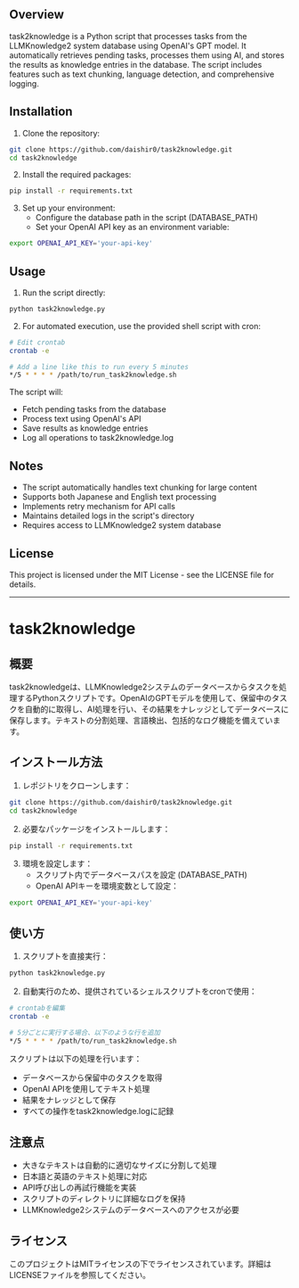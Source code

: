 ## Overview
task2knowledge is a Python script that processes tasks from the LLMKnowledge2 system database using OpenAI's GPT model. It automatically retrieves pending tasks, processes them using AI, and stores the results as knowledge entries in the database. The script includes features such as text chunking, language detection, and comprehensive logging.

## Installation
1. Clone the repository:
```bash
git clone https://github.com/daishir0/task2knowledge.git
cd task2knowledge
```

2. Install the required packages:
```bash
pip install -r requirements.txt
```

3. Set up your environment:
   - Configure the database path in the script (DATABASE_PATH)
   - Set your OpenAI API key as an environment variable:
```bash
export OPENAI_API_KEY='your-api-key'
```

## Usage
1. Run the script directly:
```bash
python task2knowledge.py
```

2. For automated execution, use the provided shell script with cron:
```bash
# Edit crontab
crontab -e

# Add a line like this to run every 5 minutes
*/5 * * * * /path/to/run_task2knowledge.sh
```

The script will:
- Fetch pending tasks from the database
- Process text using OpenAI's API
- Save results as knowledge entries
- Log all operations to task2knowledge.log

## Notes
- The script automatically handles text chunking for large content
- Supports both Japanese and English text processing
- Implements retry mechanism for API calls
- Maintains detailed logs in the script's directory
- Requires access to LLMKnowledge2 system database

## License
This project is licensed under the MIT License - see the LICENSE file for details.

---

# task2knowledge

## 概要
task2knowledgeは、LLMKnowledge2システムのデータベースからタスクを処理するPythonスクリプトです。OpenAIのGPTモデルを使用して、保留中のタスクを自動的に取得し、AI処理を行い、その結果をナレッジとしてデータベースに保存します。テキストの分割処理、言語検出、包括的なログ機能を備えています。

## インストール方法
1. レポジトリをクローンします：
```bash
git clone https://github.com/daishir0/task2knowledge.git
cd task2knowledge
```

2. 必要なパッケージをインストールします：
```bash
pip install -r requirements.txt
```

3. 環境を設定します：
   - スクリプト内でデータベースパスを設定 (DATABASE_PATH)
   - OpenAI APIキーを環境変数として設定：
```bash
export OPENAI_API_KEY='your-api-key'
```

## 使い方
1. スクリプトを直接実行：
```bash
python task2knowledge.py
```

2. 自動実行のため、提供されているシェルスクリプトをcronで使用：
```bash
# crontabを編集
crontab -e

# 5分ごとに実行する場合、以下のような行を追加
*/5 * * * * /path/to/run_task2knowledge.sh
```

スクリプトは以下の処理を行います：
- データベースから保留中のタスクを取得
- OpenAI APIを使用してテキスト処理
- 結果をナレッジとして保存
- すべての操作をtask2knowledge.logに記録

## 注意点
- 大きなテキストは自動的に適切なサイズに分割して処理
- 日本語と英語のテキスト処理に対応
- API呼び出しの再試行機能を実装
- スクリプトのディレクトリに詳細なログを保持
- LLMKnowledge2システムのデータベースへのアクセスが必要

## ライセンス
このプロジェクトはMITライセンスの下でライセンスされています。詳細はLICENSEファイルを参照してください。
